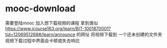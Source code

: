 # mooc-download
需要登陆mooc 加入想下载视频的课程 拿到类似 https://www.icourse163.org/learn/BIT-1001870001?tid=1206951268#/learn/announce 的网址
将视频下载到 一个还未创建的文件夹 
视频下载过程中界面会卡顿或失去响应 
